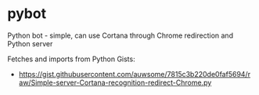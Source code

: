 # pybot
Python bot - simple, can use Cortana through Chrome redirection and Python server 

Fetches and imports from Python Gists:
* https://gist.githubusercontent.com/auwsome/7815c3b220de0faf5694/raw/Simple-server-Cortana-recognition-redirect-Chrome.py
